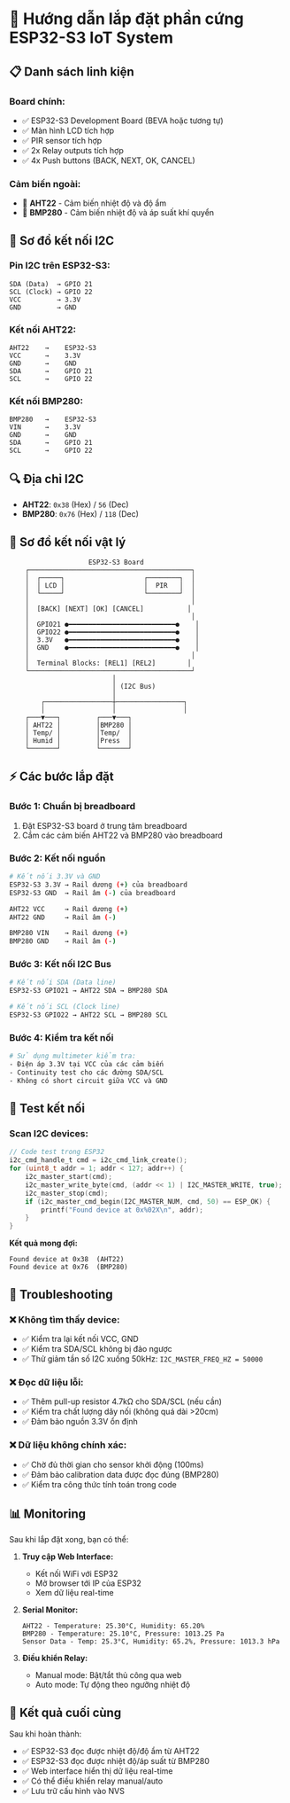 # 🔧 Hướng dẫn lắp đặt phần cứng ESP32-S3 IoT System

## 📋 Danh sách linh kiện

### Board chính:
- ✅ ESP32-S3 Development Board (BEVA hoặc tương tự)
- ✅ Màn hình LCD tích hợp
- ✅ PIR sensor tích hợp  
- ✅ 2x Relay outputs tích hợp
- ✅ 4x Push buttons (BACK, NEXT, OK, CANCEL)

### Cảm biến ngoài:
- 🔄 **AHT22** - Cảm biến nhiệt độ và độ ẩm
- 🔄 **BMP280** - Cảm biến nhiệt độ và áp suất khí quyển

## 🔌 Sơ đồ kết nối I2C

### Pin I2C trên ESP32-S3:
```
SDA (Data)  → GPIO 21
SCL (Clock) → GPIO 22
VCC         → 3.3V  
GND         → GND
```

### Kết nối AHT22:
```
AHT22    →    ESP32-S3
VCC      →    3.3V
GND      →    GND
SDA      →    GPIO 21
SCL      →    GPIO 22
```

### Kết nối BMP280:
```
BMP280   →    ESP32-S3
VIN      →    3.3V
GND      →    GND
SDA      →    GPIO 21
SCL      →    GPIO 22
```

## 🔍 Địa chỉ I2C

- **AHT22**: `0x38` (Hex) / `56` (Dec)
- **BMP280**: `0x76` (Hex) / `118` (Dec)

## 📐 Sơ đồ kết nối vật lý

```
                    ESP32-S3 Board
    ┌─────────────────────────────────────────┐
    │  ┌─────┐                    ┌────────┐  │
    │  │ LCD │                    │  PIR   │  │
    │  └─────┘                    └────────┘  │
    │                                         │
    │  [BACK] [NEXT] [OK] [CANCEL]           │
    │                                         │
    │  GPIO21 ●━━━━━━━━━━━━━━━━━━━━━━━━━━━●    │
    │  GPIO22 ●━━━━━━━━━━━━━━━━━━━━━━━━━━━●    │
    │  3.3V   ●━━━━━━━━━━━━━━━━━━━━━━━━━━━●    │
    │  GND    ●━━━━━━━━━━━━━━━━━━━━━━━━━━━●    │
    │                                         │
    │  Terminal Blocks: [REL1] [REL2]        │
    └─────────────────────────────────────────┘
                          │
                          │ (I2C Bus)
                          │
        ┌─────────────────┼─────────────────┐
        │                 │                 │
    ┌───▼───┐         ┌───▼───┐         
    │ AHT22 │         │BMP280 │
    │ Temp/ │         │Temp/  │
    │ Humid │         │Press  │
    └───────┘         └───────┘
```

## ⚡ Các bước lắp đặt

### Bước 1: Chuẩn bị breadboard
1. Đặt ESP32-S3 board ở trung tâm breadboard
2. Cắm các cảm biến AHT22 và BMP280 vào breadboard

### Bước 2: Kết nối nguồn
```bash
# Kết nối 3.3V và GND
ESP32-S3 3.3V → Rail dương (+) của breadboard
ESP32-S3 GND  → Rail âm (-) của breadboard

AHT22 VCC     → Rail dương (+)
AHT22 GND     → Rail âm (-)

BMP280 VIN    → Rail dương (+)
BMP280 GND    → Rail âm (-)
```

### Bước 3: Kết nối I2C Bus
```bash
# Kết nối SDA (Data line)
ESP32-S3 GPIO21 → AHT22 SDA → BMP280 SDA

# Kết nối SCL (Clock line)  
ESP32-S3 GPIO22 → AHT22 SCL → BMP280 SCL
```

### Bước 4: Kiểm tra kết nối
```bash
# Sử dụng multimeter kiểm tra:
- Điện áp 3.3V tại VCC của các cảm biến
- Continuity test cho các đường SDA/SCL
- Không có short circuit giữa VCC và GND
```

## 🧪 Test kết nối

### Scan I2C devices:
```c
// Code test trong ESP32
i2c_cmd_handle_t cmd = i2c_cmd_link_create();
for (uint8_t addr = 1; addr < 127; addr++) {
    i2c_master_start(cmd);
    i2c_master_write_byte(cmd, (addr << 1) | I2C_MASTER_WRITE, true);
    i2c_master_stop(cmd);
    if (i2c_master_cmd_begin(I2C_MASTER_NUM, cmd, 50) == ESP_OK) {
        printf("Found device at 0x%02X\n", addr);
    }
}
```

**Kết quả mong đợi:**
```
Found device at 0x38  (AHT22)
Found device at 0x76  (BMP280)
```

## 🔧 Troubleshooting

### ❌ Không tìm thấy device:
- ✅ Kiểm tra lại kết nối VCC, GND
- ✅ Kiểm tra SDA/SCL không bị đảo ngược
- ✅ Thử giảm tần số I2C xuống 50kHz: `I2C_MASTER_FREQ_HZ = 50000`

### ❌ Đọc dữ liệu lỗi:
- ✅ Thêm pull-up resistor 4.7kΩ cho SDA/SCL (nếu cần)
- ✅ Kiểm tra chất lượng dây nối (không quá dài >20cm)
- ✅ Đảm bảo nguồn 3.3V ổn định

### ❌ Dữ liệu không chính xác:
- ✅ Chờ đủ thời gian cho sensor khởi động (100ms)
- ✅ Đảm bảo calibration data được đọc đúng (BMP280)
- ✅ Kiểm tra công thức tính toán trong code

## 📊 Monitoring

Sau khi lắp đặt xong, bạn có thể:

1. **Truy cập Web Interface:**
   - Kết nối WiFi với ESP32
   - Mở browser tới IP của ESP32
   - Xem dữ liệu real-time

2. **Serial Monitor:**
   ```
   AHT22 - Temperature: 25.30°C, Humidity: 65.20%
   BMP280 - Temperature: 25.10°C, Pressure: 1013.25 Pa
   Sensor Data - Temp: 25.3°C, Humidity: 65.2%, Pressure: 1013.3 hPa
   ```

3. **Điều khiển Relay:**
   - Manual mode: Bật/tắt thủ công qua web
   - Auto mode: Tự động theo ngưỡng nhiệt độ

## 🎯 Kết quả cuối cùng

Sau khi hoàn thành:
- ✅ ESP32-S3 đọc được nhiệt độ/độ ẩm từ AHT22
- ✅ ESP32-S3 đọc được nhiệt độ/áp suất từ BMP280  
- ✅ Web interface hiển thị dữ liệu real-time
- ✅ Có thể điều khiển relay manual/auto
- ✅ Lưu trữ cấu hình vào NVS 